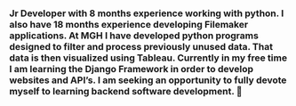 ### Jr Developer with 8 months experience working with python.  I also have 18 months experience developing Filemaker applications. At MGH I have developed python programs designed to filter and process previously unused data. That data is then visualized using Tableau. Currently in my free time I am learning the Django Framework in order to develop websites and API’s. I am seeking an opportunity to fully devote myself to learning backend software development. 👋

<!--
**ejin3003/ejin3003** is a ✨ _special_ ✨ repository because its `README.md` (this file) appears on your GitHub profile.

- 🔭 I’m currently working on automated reports/dashboards, django portfolio
- 🌱 I’m currently learning python, HTML/CSS, javascript
- 👯 I’m looking to collaborate on python projects
- 🤔 I’m looking for help with developing my skills & knowledge
- 📫 How to reach me: jtyson1@partners.org
- ⚡ Fun fact: Favorite Movie >>> Alien/Aliens
-->
